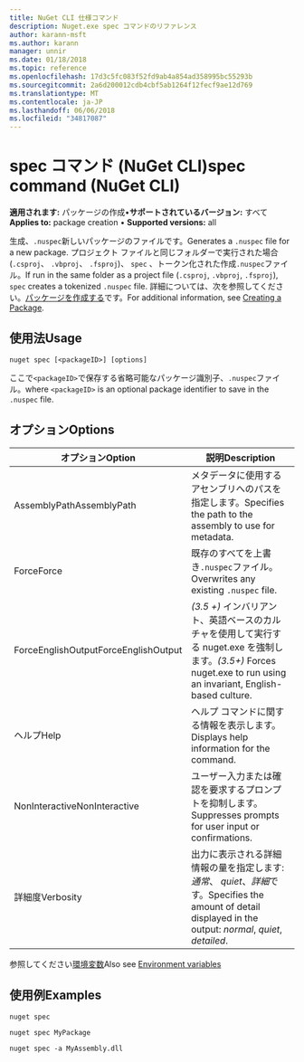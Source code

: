 ```yaml
---
title: NuGet CLI 仕様コマンド
description: Nuget.exe spec コマンドのリファレンス
author: karann-msft
ms.author: karann
manager: unnir
ms.date: 01/18/2018
ms.topic: reference
ms.openlocfilehash: 17d3c5fc083f52fd9ab4a854ad358995bc55293b
ms.sourcegitcommit: 2a6d200012cdb4cbf5ab1264f12fecf9ae12d769
ms.translationtype: MT
ms.contentlocale: ja-JP
ms.lasthandoff: 06/06/2018
ms.locfileid: "34817087"
---
```

# <a name="spec-command-nuget-cli"></a><span data-ttu-id="8e0c7-103">spec コマンド (NuGet CLI)</span><span class="sxs-lookup"><span data-stu-id="8e0c7-103">spec command (NuGet CLI)</span></span>

<span data-ttu-id="8e0c7-104">**適用されます:** パッケージの作成&bullet;**サポートされているバージョン:** すべて</span><span class="sxs-lookup"><span data-stu-id="8e0c7-104">**Applies to:** package creation &bullet; **Supported versions:** all</span></span>

<span data-ttu-id="8e0c7-105">生成、`.nuspec`新しいパッケージのファイルです。</span><span class="sxs-lookup"><span data-stu-id="8e0c7-105">Generates a `.nuspec` file for a new package.</span></span> <span data-ttu-id="8e0c7-106">プロジェクト ファイルと同じフォルダーで実行された場合 (`.csproj`、 `.vbproj`、 `.fsproj`)、 `spec` 、トークン化された作成`.nuspec`ファイル。</span><span class="sxs-lookup"><span data-stu-id="8e0c7-106">If run in the same folder as a project file (`.csproj`, `.vbproj`, `.fsproj`), `spec` creates a tokenized `.nuspec` file.</span></span> <span data-ttu-id="8e0c7-107">詳細については、次を参照してください。[パッケージを作成する](../create-packages/creating-a-package.md)です。</span><span class="sxs-lookup"><span data-stu-id="8e0c7-107">For additional information, see [Creating a Package](../create-packages/creating-a-package.md).</span></span>

## <a name="usage"></a><span data-ttu-id="8e0c7-108">使用法</span><span class="sxs-lookup"><span data-stu-id="8e0c7-108">Usage</span></span>

```cli
nuget spec [<packageID>] [options]
```

<span data-ttu-id="8e0c7-109">ここで`<packageID>`で保存する省略可能なパッケージ識別子、`.nuspec`ファイル。</span><span class="sxs-lookup"><span data-stu-id="8e0c7-109">where `<packageID>` is an optional package identifier to save in the `.nuspec` file.</span></span>

## <a name="options"></a><span data-ttu-id="8e0c7-110">オプション</span><span class="sxs-lookup"><span data-stu-id="8e0c7-110">Options</span></span>

| <span data-ttu-id="8e0c7-111">オプション</span><span class="sxs-lookup"><span data-stu-id="8e0c7-111">Option</span></span> | <span data-ttu-id="8e0c7-112">説明</span><span class="sxs-lookup"><span data-stu-id="8e0c7-112">Description</span></span> |
| --- | --- |
| <span data-ttu-id="8e0c7-113">AssemblyPath</span><span class="sxs-lookup"><span data-stu-id="8e0c7-113">AssemblyPath</span></span> | <span data-ttu-id="8e0c7-114">メタデータに使用するアセンブリへのパスを指定します。</span><span class="sxs-lookup"><span data-stu-id="8e0c7-114">Specifies the path to the assembly to use for metadata.</span></span> |
| <span data-ttu-id="8e0c7-115">Force</span><span class="sxs-lookup"><span data-stu-id="8e0c7-115">Force</span></span> | <span data-ttu-id="8e0c7-116">既存のすべてを上書き`.nuspec`ファイル。</span><span class="sxs-lookup"><span data-stu-id="8e0c7-116">Overwrites any existing `.nuspec` file.</span></span> |
| <span data-ttu-id="8e0c7-117">ForceEnglishOutput</span><span class="sxs-lookup"><span data-stu-id="8e0c7-117">ForceEnglishOutput</span></span> | <span data-ttu-id="8e0c7-118">*(3.5 +)* インバリアント、英語ベースのカルチャを使用して実行する nuget.exe を強制します。</span><span class="sxs-lookup"><span data-stu-id="8e0c7-118">*(3.5+)* Forces nuget.exe to run using an invariant, English-based culture.</span></span> |
| <span data-ttu-id="8e0c7-119">ヘルプ</span><span class="sxs-lookup"><span data-stu-id="8e0c7-119">Help</span></span> | <span data-ttu-id="8e0c7-120">ヘルプ コマンドに関する情報を表示します。</span><span class="sxs-lookup"><span data-stu-id="8e0c7-120">Displays help information for the command.</span></span> |
| <span data-ttu-id="8e0c7-121">NonInteractive</span><span class="sxs-lookup"><span data-stu-id="8e0c7-121">NonInteractive</span></span> | <span data-ttu-id="8e0c7-122">ユーザー入力または確認を要求するプロンプトを抑制します。</span><span class="sxs-lookup"><span data-stu-id="8e0c7-122">Suppresses prompts for user input or confirmations.</span></span> |
| <span data-ttu-id="8e0c7-123">詳細度</span><span class="sxs-lookup"><span data-stu-id="8e0c7-123">Verbosity</span></span> | <span data-ttu-id="8e0c7-124">出力に表示される詳細情報の量を指定します:*通常*、 *quiet*、*詳細*です。</span><span class="sxs-lookup"><span data-stu-id="8e0c7-124">Specifies the amount of detail displayed in the output: *normal*, *quiet*, *detailed*.</span></span> |

<span data-ttu-id="8e0c7-125">参照してください[環境変数](cli-ref-environment-variables.md)</span><span class="sxs-lookup"><span data-stu-id="8e0c7-125">Also see [Environment variables](cli-ref-environment-variables.md)</span></span>

## <a name="examples"></a><span data-ttu-id="8e0c7-126">使用例</span><span class="sxs-lookup"><span data-stu-id="8e0c7-126">Examples</span></span>

```cli
nuget spec

nuget spec MyPackage

nuget spec -a MyAssembly.dll
```
